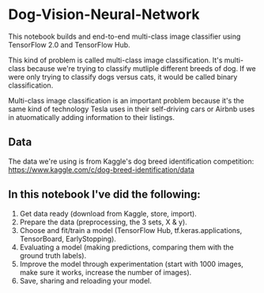 # Dog-Vision-Neural-Network

This notebook builds and end-to-end multi-class image classifier using TensorFlow 2.0 and TensorFlow Hub.

This kind of problem is called multi-class image classification. It's multi-class because we're trying to classify mutliple different breeds of dog. If we were only trying to classify dogs versus cats, it would be called binary classification.

Multi-class image classification is an important problem because it's the same kind of technology Tesla uses in their self-driving cars or Airbnb uses in atuomatically adding information to their listings.

## Data

The data we're using is from Kaggle's dog breed identification competition: https://www.kaggle.com/c/dog-breed-identification/data

## In this notebook I've did the following:
1. Get data ready (download from Kaggle, store, import).
2. Prepare the data (preprocessing, the 3 sets, X & y).
3. Choose and fit/train a model (TensorFlow Hub, tf.keras.applications, TensorBoard, EarlyStopping).
4. Evaluating a model (making predictions, comparing them with the ground truth labels).
5. Improve the model through experimentation (start with 1000 images, make sure it works, increase the number of images).
6. Save, sharing and reloading your model.
